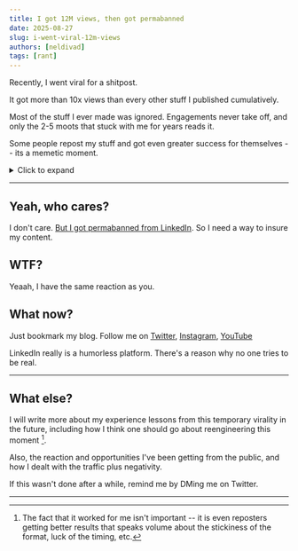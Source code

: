 ```yaml
---
title: I got 12M views, then got permabanned
date: 2025-08-27
slug: i-went-viral-12m-views
authors: [neldivad]
tags: [rant]
---
```


Recently, I went viral for a shitpost. 

It got more than 10x views than every other stuff I published cumulatively. 

Most of the stuff I ever made was ignored. Engagements never take off, and only the 2-5 moots that stuck with me for years reads it.

Some people repost my stuff and got even greater success for themselves -- its a memetic moment. 

<details>
  <summary>Click to expand</summary>
  ![](metrics.png)
  ![](repost1.JPG)
</details>

<!--truncate-->

--- 

## Yeah, who cares? 

I don't care. [But I got permabanned from LinkedIn](https://x.com/nelvOfficial/status/1962765559998955955). So I need a way to insure my content.

## WTF? 
Yeaah, I have the same reaction as you. 

## What now? 
Just bookmark my blog. Follow me on [Twitter](https://twitter.com/nelvOfficial), [Instagram](https://www.instagram.com/divadlen/), [YouTube](https://www.youtube.com/@nelvOfficial) 

LinkedIn really is a humorless platform. There's a reason why no one tries to be real. 

---

## What else?
I will write more about my experience lessons from this temporary virality in the future, including how I think one should go about reengineering this moment [^1]. 

[^1]: The fact that it worked for me isn't important -- it is even reposters getting better results that speaks volume about the stickiness of the format, luck of the timing, etc. 

Also, the reaction and opportunities I've been getting from the public, and how I dealt with the traffic plus negativity. 

If this wasn't done after a while, remind me by DMing me on Twitter. 

---